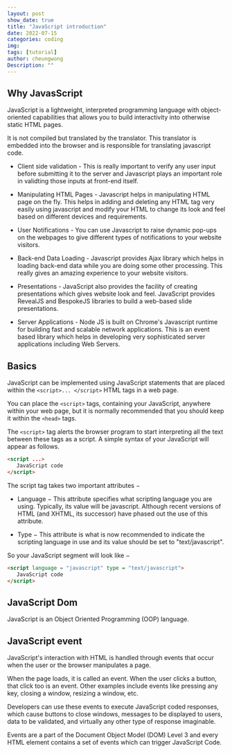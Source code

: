 ```yaml
---
layout: post
show_date: true
title: "JavaScript introduction"
date: 2022-07-15
categories: coding
img:
tags: [tutorial]
author: cheungwong
Description: ""
---
```


## Why JavasScript
JavaScript is a lightweight, interpreted programming language with object-oriented capabilities that allows you to build interactivity into otherwise static HTML pages.

It is not compiled but translated by the translator. This translator is embedded into the browser and is responsible for translating javascript code.

- Client side validation - This is really important to verify any user input before submitting it to the server and Javascript plays an important role in validting those inputs at front-end itself.

- Manipulating HTML Pages - Javascript helps in manipulating HTML page on the fly. This helps in adding and deleting any HTML tag very easily using javascript and modify your HTML to change its look and feel based on different devices and requirements.

- User Notifications - You can use Javascript to raise dynamic pop-ups on the webpages to give different types of notifications to your website visitors.

- Back-end Data Loading - Javascript provides Ajax library which helps in loading back-end data while you are doing some other processing. This really gives an amazing experience to your website visitors.

- Presentations - JavaScript also provides the facility of creating presentations which gives website look and feel. JavaScript provides RevealJS and BespokeJS libraries to build a web-based slide presentations.

- Server Applications - Node JS is built on Chrome's Javascript runtime for building fast and scalable network applications. This is an event based library which helps in developing very sophisticated server applications including Web Servers.


## Basics
JavaScript can be implemented using JavaScript statements that are placed within the 
```<script>... </script>``` HTML tags in a web page.

You can place the ```<script>``` tags, containing your JavaScript, anywhere within your web page, but it is normally recommended that you should keep it within the ```<head>``` tags.

The ```<script>``` tag alerts the browser program to start interpreting all the text between these tags as a script. A simple syntax of your JavaScript will appear as follows.

```html
<script ...>
   JavaScript code
</script>
```

The script tag takes two important attributes −

- Language − This attribute specifies what scripting language you are using. Typically, its value will be javascript. Although recent versions of HTML (and XHTML, its successor) have phased out the use of this attribute.

- Type − This attribute is what is now recommended to indicate the scripting language in use and its value should be set to "text/javascript".

So your JavaScript segment will look like −

```html
<script language = "javascript" type = "text/javascript">
   JavaScript code
</script>
```

## JavaScript Dom

JavaScript is an Object Oriented Programming (OOP) language. 

## JavaScript event

JavaScript's interaction with HTML is handled through events that occur when the user or the browser manipulates a page.

When the page loads, it is called an event. When the user clicks a button, that click too is an event. Other examples include events like pressing any key, closing a window, resizing a window, etc.

Developers can use these events to execute JavaScript coded responses, which cause buttons to close windows, messages to be displayed to users, data to be validated, and virtually any other type of response imaginable.

Events are a part of the Document Object Model (DOM) Level 3 and every HTML element contains a set of events which can trigger JavaScript Code.